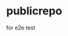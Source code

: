 # publicrepo
for e2e test





















































































































































































































































































































































































































































































































































































































































































































































































































































































































































































































































































































































































































































































































































































































































































































































































































































































































































































































































































































































































































































































































































































































































































































































































































































































































































































































































































































































































































































































































































































































































































































































































































































































































































































































































































































































































































































































































































































































































































































































































































































































































































